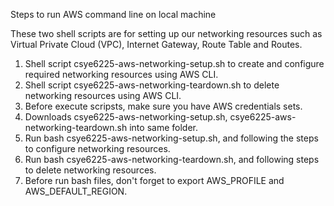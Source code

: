 Steps to run AWS command line on local machine

These two shell scripts are for setting up our networking resources such as Virtual Private Cloud (VPC), Internet Gateway, Route Table and Routes.

1. Shell script csye6225-aws-networking-setup.sh to create and configure required networking resources using AWS CLI.
2. Shell script csye6225-aws-networking-teardown.sh to delete networking resources using AWS CLI.
3. Before execute scripsts, make sure you have AWS credentials sets.
4. Downloads csye6225-aws-networking-setup.sh, csye6225-aws-networking-teardown.sh into same folder.
5. Run bash csye6225-aws-networking-setup.sh, and following the steps to configure networking resources.
6. Run bash csye6225-aws-networking-teardown.sh, and following steps to delete networking resources.
7. Before run bash files, don't forget to export AWS_PROFILE and AWS_DEFAULT_REGION.
